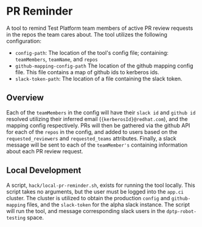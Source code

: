 # PR Reminder
A tool to remind Test Platform team members of active PR review requests in the repos the team cares about.
The tool utilizes the following configuration:
- `config-path`: The location of the tool's config file; containing: `teamMembers`, `teamName`, and `repos`
- `github-mapping-config-path` The location of the github mapping config file. This file contains a map of github ids to kerberos ids.
- `slack-token-path`: The location of a file containing the slack token.

## Overview
Each of the `teamMembers` in the config will have their `slack id` and `github id` resolved utilizing their inferred email (`{kerberosId}@redhat.com`), and the mapping config respectively.
PRs will then be gathered via the github API for each of the `repos` in the config, and added to users based on the `requested_reviewers` and `requested_teams` attributes.
Finally, a slack message will be sent to each of the `teamMember's` containing information about each PR review request.

## Local Development
A script, `hack/local-pr-reminder.sh`, exists for running the tool locally. This script takes no arguments, but the user must be logged into the `app.ci` cluster.
The cluster is utilized to obtain the production `config` and `github-mapping` files, and the `slack-token` for the alpha slack instance.
The script will run the tool, and message corresponding slack users in the `dptp-robot-testing` space.
